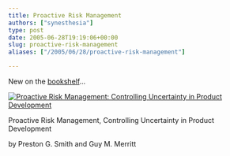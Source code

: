 ```yaml
---
title: Proactive Risk Management
authors: ["synesthesia"]
type: post
date: 2005-06-28T19:19:06+00:00
slug: proactive-risk-management 
aliases: ["/2005/06/28/proactive-risk-management"]

---
```

New on the [bookshelf][1]&#8230;

[![Proactive Risk Management: Controlling Uncertainty in Product Development][2]][3]

Proactive Risk Management, Controlling Uncertainty in Product Development
  
by Preston G. Smith and Guy M. Merritt

 [1]: https://www.synesthesia.co.uk/blog/wiki/CategoryBooks
 [2]: https://images.amazon.com/images/P/1563272652.01._SCMZZZZZZZ_.jpg
 [3]: https://www.amazon.co.uk/exec/obidos/redirect?tag=fivegocrazyinmid%26link_code=xm2%26camp=2025%26creative=165953%26path=https://www.amazon.co.uk/gp/redirect.html%253fASIN=1563272652%2526tag=fivegocrazyinmid%2526lcode=xm2%2526cID=2025%2526ccmID=165953%2526location=/o/ASIN/1563272652%25253FSubscriptionId=0EMV44A9A5YT1RVDGZ82 "View product details at Amazon"